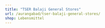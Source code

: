 ```yaml
---
title: "TSER Balaji General Stores"
url: /aurangabad/tser-balaji-general-stores/
shop: Lebensmittel
---
```

